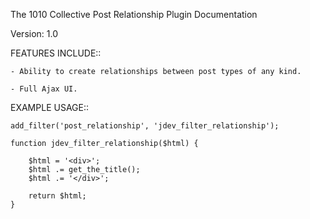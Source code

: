 The 1010 Collective Post Relationship Plugin Documentation

Version: 1.0 

FEATURES INCLUDE::

    - Ability to create relationships between post types of any kind.
    
    - Full Ajax UI.


EXAMPLE USAGE::
    
    add_filter('post_relationship', 'jdev_filter_relationship');
        
    function jdev_filter_relationship($html) {

        $html = '<div>';
        $html .= get_the_title();
        $html .= '</div>';

        return $html;
    }